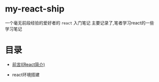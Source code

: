 # my-react-ship
一个毫无前段经验的爱好者的 `react` 入门笔记
主要记录了,笔者学习react的一些学习笔记
# 目录

*  [前言Ⅰ(React简介)][1]
* react环境搭建


  [1]: https://github.com/JimmieQian/my-react-ship/tree/master/lesson01